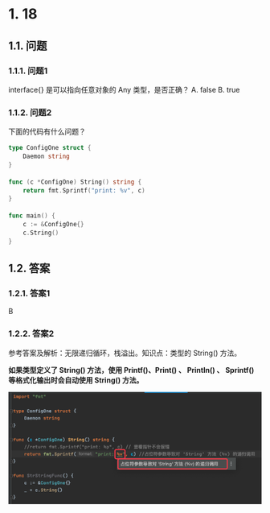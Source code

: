 # 1. 18

## 1.1. 问题

### 1.1.1. 问题1

interface{} 是可以指向任意对象的 Any 类型，是否正确？
A. false
B. true

### 1.1.2. 问题2

下面的代码有什么问题？

```go
type ConfigOne struct {
    Daemon string
}

func (c *ConfigOne) String() string {
    return fmt.Sprintf("print: %v", c)
}

func main() {
    c := &ConfigOne{}
    c.String()
}
```

## 1.2. 答案

### 1.2.1. 答案1

B

### 1.2.2. 答案2

参考答案及解析：无限递归循环，栈溢出。知识点：类型的 String() 方法。

**如果类型定义了 String() 方法，使用 Printf()、Print() 、 Println() 、 Sprintf() 等格式化输出时会自动使用 String() 方法。**

![](pics/20210518092007832_887384767.png)